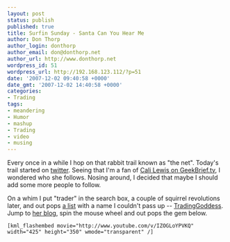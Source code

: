 ```yaml
---
layout: post
status: publish
published: true
title: Surfin Sunday - Santa Can You Hear Me
author: Don Thorp
author_login: donthorp
author_email: don@donthorp.net
author_url: http://www.donthorp.net
wordpress_id: 51
wordpress_url: http://192.168.123.112/?p=51
date: '2007-12-02 09:40:58 +0000'
date_gmt: '2007-12-02 14:40:58 +0000'
categories:
- Trading
tags:
- meandering
- Humor
- mashup
- Trading
- video
- musing
---
```

<p>Every once in a while I hop on that rabbit trail known as "the net". Today's trail started on <a href="http://twitter.com/donthorp">twitter</a>. Seeing that I'm a fan of <a href="http://geekbrief.tv">Cali Lewis on GeekBrief.tv</a>,   I wondered who she follows. Nosing around, I decided that maybe I should add some more people to follow.</p>
<p>On a whim I put "trader" in the search box, a couple of squirrel revolutions later, and out pops <a href="https://twitter.com/tw/search/users?q=trade">a list</a> with a name I couldn't pass up -- <a href="https://twitter.com/TradingGoddess">TradingGoddess</a>. Jump to <a href="http://tradinggoddess.blogspot.com/">her blog</a>, spin the mouse wheel and out pops the gem below.</p>
<p><code>[kml_flashembed movie="http://www.youtube.com/v/IZOGLoYPVKQ" width="425" height="350" wmode="transparent" /]</code></p>
